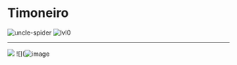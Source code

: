 # Timoneiro

![uncle-spider](https://media.tenor.co/images/4c3b395bb7e3b40b780ac97f287b6ab3/raw)
![lvl0](https://media4.giphy.com/media/3ofSB1ZjTirbx6FiXS/200w.gif?cid=6c09b952itaajt1n3ibz068p6adx4ohiykih69t7zhq4ywyh&ep=v1_gifs_search&rid=200w.gif&ct=g)

---

![](https://external-content.duckduckgo.com/iu/?u=https%3A%2F%2Fstecine.azureedge.net%2Frepositorio%2F01802%2Fimg%2Ffigura01.jpg&f=1&nofb=1&ipt=ef1777331f8c9bd520d2ea8a59f1bd93feba7ff7aa29a984a8027c6c24441e61&ipo=images)
![](![image](https://github.com/user-attachments/assets/dbf70a65-8f97-47d0-b771-95518cb232e9)
